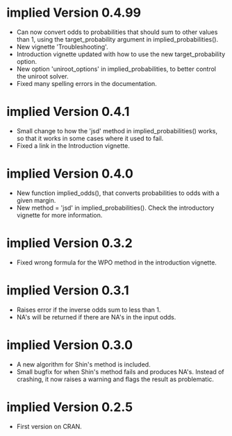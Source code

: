 

# implied Version 0.4.99
* Can now convert odds to probabilities that should sum to other values than 1, using the target_probability argument in implied_probabilities().
* New vignette 'Troubleshooting'.
* Introduction vignette updated with how to use the new target_probability option.
* New option 'uniroot_options' in implied_probabilities, to better control the uniroot solver.
* Fixed many spelling errors in the documentation.


# implied Version 0.4.1
* Small change to how the 'jsd' method in implied_probabilities() works, so that it works in some cases where it used to fail.
* Fixed a link in the Introduction vignette.


# implied Version 0.4.0
* New function implied_odds(), that converts probabilities to odds with a given margin.
* New method = 'jsd' in implied_probabilities(). Check the introductory vignette for more information.

# implied Version 0.3.2
* Fixed wrong formula for the WPO method in the introduction vignette.

# implied Version 0.3.1
* Raises error if the inverse odds sum to less than 1.
* NA's will be returned if there are NA's in the input odds.

# implied Version 0.3.0
* A new algorithm for Shin's method is included.
* Small bugfix for when Shin's method fails and produces NA's. Instead of crashing, it now raises a warning and flags the result as problematic.  


# implied Version 0.2.5
* First version on CRAN.
